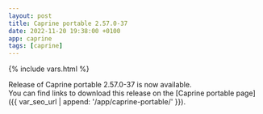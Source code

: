 ```yaml
---
layout: post
title: Caprine portable 2.57.0-37
date: 2022-11-20 19:38:00 +0100
app: caprine
tags: [caprine]
---
```

{% include vars.html %}

Release of Caprine portable 2.57.0-37 is now available.<br />
You can find links to download this release on the [Caprine portable page]({{ var_seo_url | append: '/app/caprine-portable/' }}).
